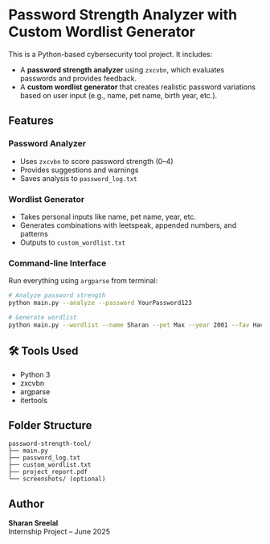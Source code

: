 
#  Password Strength Analyzer with Custom Wordlist Generator

This is a Python-based cybersecurity tool project. It includes:

- A **password strength analyzer** using `zxcvbn`, which evaluates passwords and provides feedback.
- A **custom wordlist generator** that creates realistic password variations based on user input (e.g., name, pet name, birth year, etc.).

## Features

###  Password Analyzer
- Uses `zxcvbn` to score password strength (0–4)
- Provides suggestions and warnings
- Saves analysis to `password_log.txt`

###  Wordlist Generator
- Takes personal inputs like name, pet name, year, etc.
- Generates combinations with leetspeak, appended numbers, and patterns
- Outputs to `custom_wordlist.txt`

###  Command-line Interface
Run everything using `argparse` from terminal:
```bash
# Analyze password strength
python main.py --analyze --password YourPassword123

# Generate wordlist
python main.py --wordlist --name Sharan --pet Max --year 2001 --fav Hacker
```

## 🛠 Tools Used

- Python 3
- zxcvbn
- argparse
- itertools

##  Folder Structure

```
password-strength-tool/
├── main.py
├── password_log.txt
├── custom_wordlist.txt
├── project_report.pdf
└── screenshots/ (optional)
```

##  Author

**Sharan Sreelal**  
Internship Project – June 2025
